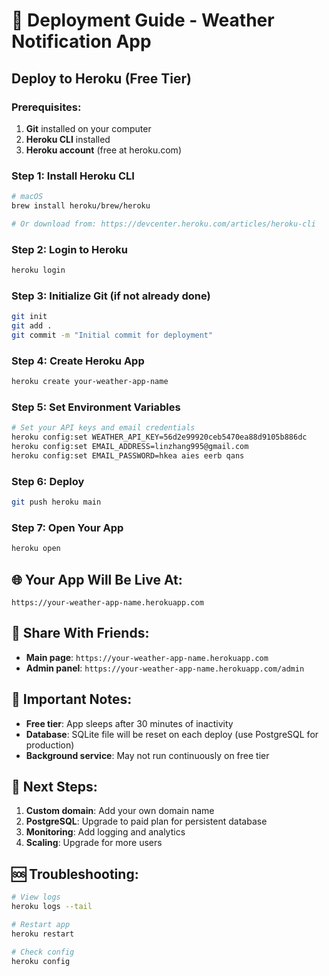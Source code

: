 # 🚀 Deployment Guide - Weather Notification App

## Deploy to Heroku (Free Tier)

### Prerequisites:
1. **Git** installed on your computer
2. **Heroku CLI** installed
3. **Heroku account** (free at heroku.com)

### Step 1: Install Heroku CLI
```bash
# macOS
brew install heroku/brew/heroku

# Or download from: https://devcenter.heroku.com/articles/heroku-cli
```

### Step 2: Login to Heroku
```bash
heroku login
```

### Step 3: Initialize Git (if not already done)
```bash
git init
git add .
git commit -m "Initial commit for deployment"
```

### Step 4: Create Heroku App
```bash
heroku create your-weather-app-name
```

### Step 5: Set Environment Variables
```bash
# Set your API keys and email credentials
heroku config:set WEATHER_API_KEY=56d2e99920ceb5470ea88d9105b886dc
heroku config:set EMAIL_ADDRESS=linzhang995@gmail.com
heroku config:set EMAIL_PASSWORD=hkea aies eerb qans
```

### Step 6: Deploy
```bash
git push heroku main
```

### Step 7: Open Your App
```bash
heroku open
```

## 🌐 Your App Will Be Live At:
`https://your-weather-app-name.herokuapp.com`

## 📧 Share With Friends:
- **Main page**: `https://your-weather-app-name.herokuapp.com`
- **Admin panel**: `https://your-weather-app-name.herokuapp.com/admin`

## 🔧 Important Notes:
- **Free tier**: App sleeps after 30 minutes of inactivity
- **Database**: SQLite file will be reset on each deploy (use PostgreSQL for production)
- **Background service**: May not run continuously on free tier

## 🚀 Next Steps:
1. **Custom domain**: Add your own domain name
2. **PostgreSQL**: Upgrade to paid plan for persistent database
3. **Monitoring**: Add logging and analytics
4. **Scaling**: Upgrade for more users

## 🆘 Troubleshooting:
```bash
# View logs
heroku logs --tail

# Restart app
heroku restart

# Check config
heroku config
```
